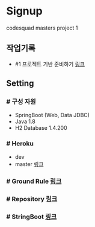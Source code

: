 # Signup

codesquad masters project 1

## 작업기록

- #1 프로젝트 기반 준비하기 [링크](https://github.com/Hyune-c/signup/issues/1)

## Setting

### # 구성 자원

- SpringBoot (Web, Data JDBC)
- Java 1.8
- H2 Database 1.4.200

### # Heroku

- dev
- master [링크](https://codesquad-signup.herokuapp.com/)

### # Ground Rule [링크](https://github.com/Hyune-c/signup/wiki/Groud-Rule)

### # Repository [링크](https://github.com/Hyune-c/signup/wiki/Groud-Rule)

### # StringBoot [링크](https://github.com/Hyune-c/TIL/blob/master/Spring/Setting.md)


